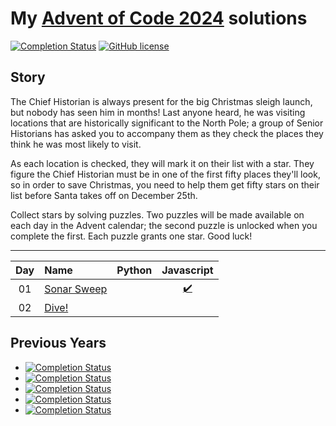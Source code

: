 # My [Advent of Code 2024](http://adventofcode.com/2024) solutions
[![Completion Status](https://img.shields.io/endpoint?url=https://raw.githubusercontent.com/CGraabaek/AdventOfCode-2024/master/badges/completion.json)](https://github.com/mariotacke/advent-of-code-2024)
[![GitHub license](https://img.shields.io/badge/license-MIT-blue.svg)](https://raw.githubusercontent.com/CGraabaek/AdventOfCode-2024/master/LICENSE)


## Story
The Chief Historian is always present for the big Christmas sleigh launch, but nobody has seen him in months! Last anyone heard, he was visiting locations that are historically significant to the North Pole; a group of Senior Historians has asked you to accompany them as they check the places they think he was most likely to visit.

As each location is checked, they will mark it on their list with a star. They figure the Chief Historian must be in one of the first fifty places they'll look, so in order to save Christmas, you need to help them get fifty stars on their list before Santa takes off on December 25th.

Collect stars by solving puzzles. Two puzzles will be made available on each day in the Advent calendar; the second puzzle is unlocked when you complete the first. Each puzzle grants one star. Good luck!

---

| Day     | Name                                                    | Python                         | Javascript                     | 
|:-------:|:--------------------------------------------------------|:------------------------------:|:------------------------------:|
| 01      | [Sonar Sweep][day01]                                    | [][py01]     | [:heavy_check_mark:][js01]     |                              
| 02      | [Dive!][day02]                                          | [][py02]     | [][js02]     |                              
                    


[day01]: https://adventofcode.com/2024/day/1
[day02]: https://adventofcode.com/2024/day/2
[day03]: https://adventofcode.com/2024/day/3
[day04]: https://adventofcode.com/2024/day/4
[day05]: https://adventofcode.com/2024/day/5
[day06]: https://adventofcode.com/2024/day/6
[day07]: https://adventofcode.com/2024/day/7
[day08]: https://adventofcode.com/2024/day/8
[day09]: https://adventofcode.com/2024/day/9
[day10]: https://adventofcode.com/2024/day/10
[day11]: https://adventofcode.com/2024/day/11
[day12]: https://adventofcode.com/2024/day/12
[day13]: https://adventofcode.com/2024/day/13
[day14]: https://adventofcode.com/2024/day/14
[day15]: https://adventofcode.com/2024/day/15
[day16]: https://adventofcode.com/2024/day/16
[day17]: https://adventofcode.com/2024/day/17
[day18]: https://adventofcode.com/2024/day/18
[day19]: https://adventofcode.com/2024/day/19
[day20]: https://adventofcode.com/2024/day/20
[day21]: https://adventofcode.com/2024/day/21
[day22]: https://adventofcode.com/2024/day/22
[day23]: https://adventofcode.com/2024/day/23
[day24]: https://adventofcode.com/2024/day/24
[day25]: https://adventofcode.com/2024/day/25


[py01]: ./Python/Day_1/day_1.py
[py02]: ./Python/Day_2/day_2.py
[py03]: ./Python/Day_3/day_3.py
[py04]: ./Python/Day_4/day_4.py
[py05]: ./Python/Day_5/day_5.py
[py06]: ./Python/Day_6/day_6.py
[py07]: ./Python/Day_7/day_7.py
[py08]: ./Python/Day_8/day_8.py
[py09]: ./Python/Day_9/day_9.py
[py10]: ./Python/Day_10/day_10.py
[py11]: ./Python/Day_11/day_11.py
[py12]: ./Python/Day_12/day_12.py
[py13]: ./Python/Day_13/day_13.py
[py14]: ./Python/Day_14/day_14.py
[py15]: ./Python/Day_15/day_15.py
[py16]: ./Python/Day_16/day_16.py
[py17]: ./Python/Day_17/day_17.py
[py18]: ./Python/Day_18/day_18.py
[py19]: ./Python/Day_19/day_19.py
[py20]: ./Python/Day_20/day_20.py
[py21]: ./Python/Day_21/day_21.py
[py22]: ./Python/Day_22/day_22.py
[py23]: ./Python/Day_23/day_23.py
[py24]: ./Python/Day_24/day_24.py
[py25]: ./Python/Day_25/day_25.py

[js01]: ./Javascript/Day_1/day_1.js
[js02]: ./Javascript/Day_2/day_2.js
[js03]: ./Javascript/Day_3/day_3.js
[js04]: ./Javascript/Day_4/day_4.js
[js05]: ./Javascript/Day_5/day_5.js
[js06]: ./Javascript/Day_6/day_6.js
[js07]: ./Javascript/Day_7/day_7.js
[js08]: ./Javascript/Day_8/day_8.js
[js09]: ./Javascript/Day_9/day_9.js
[js10]: ./Javascript/Day_10/day_10.js
[js11]: ./Javascript/Day_11/day_11.js
[js12]: ./Javascript/Day_12/day_12.js
[js13]: ./Javascript/Day_13/day_13.js
[js14]: ./Javascript/Day_14/day_14.js
[js15]: ./Javascript/Day_15/day_15.js
[js16]: ./Javascript/Day_16/day_16.js
[js17]: ./Javascript/Day_17/day_17.js
[js18]: ./Javascript/Day_18/day_18.js
[js19]: ./Javascript/Day_19/day_19.js
[js20]: ./Javascript/Day_20/day_20.js
[js21]: ./Javascript/Day_21/day_21.js
[js22]: ./Javascript/Day_22/day_22.js
[js23]: ./Javascript/Day_23/day_23.js
[js24]: ./Javascript/Day_24/day_24.js
[js25]: ./Javascript/Day_25/day_25.js



## Previous Years
- [![Completion Status](https://img.shields.io/endpoint?url=https://raw.githubusercontent.com/CGraabaek/AdventOfCode-2015/master/badges/completion.json&label=2015)](https://github.com/CGraabaek/AdventOfCode-2015)
- [![Completion Status](https://img.shields.io/endpoint?url=https://raw.githubusercontent.com/CGraabaek/AdventOfCode-2017/master/badges/completion.json&label=2017)](https://github.com/CGraabaek/AdventOfCode-2017)
- [![Completion Status](https://img.shields.io/endpoint?url=https://raw.githubusercontent.com/CGraabaek/AdventOfCode-2018/master/badges/completion.json&label=2018)](https://github.com/CGraabaek/AdventOfCode-2018)
- [![Completion Status](https://img.shields.io/endpoint?url=https://raw.githubusercontent.com/CGraabaek/AdventOfCode-2019/master/badges/completion.json&label=2019)](https://github.com/CGraabaek/AdventOfCode-2019)
- [![Completion Status](https://img.shields.io/endpoint?url=https://raw.githubusercontent.com/CGraabaek/AdventOfCode-2020/master/badges/completion.json&label=2020)](https://github.com/CGraabaek/AdventOfCode-2020)